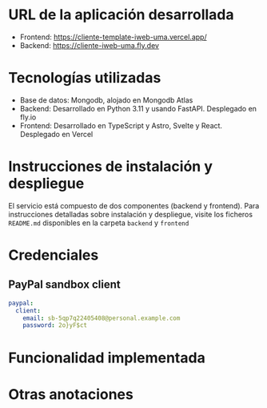 # URL de la aplicación desarrollada

- Frontend: https://cliente-template-iweb-uma.vercel.app/
- Backend: https://cliente-iweb-uma.fly.dev

# Tecnologías utilizadas

- Base de datos: Mongodb, alojado en Mongodb Atlas
- Backend: Desarrollado en Python 3.11 y usando FastAPI. Desplegado en fly.io
- Frontend: Desarrollado en TypeScript y Astro, Svelte y React. Desplegado en
  Vercel

# Instrucciones de instalación y despliegue

El servicio está compuesto de dos componentes (backend y frontend). Para
instrucciones detalladas sobre instalación y despliegue, visite los ficheros
`README.md` disponibles en la carpeta `backend` y `frontend`

# Credenciales

## PayPal sandbox client

```yml
paypal:
  client:
    email: sb-5qp7q22405408@personal.example.com
    password: 2o}yF$ct
```

# Funcionalidad implementada

<!--TODO -->

# Otras anotaciones

<!--TODO -->

